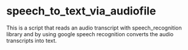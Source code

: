 # speech_to_text_via_audiofile
 This is a script that reads an audio transcript with speech_recognition library and by using google speech recognition converts the audio transcripts into text.
